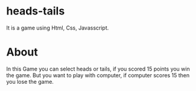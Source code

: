 # heads-tails
It is a game using Html, Css, Javasscript.
# About 
In this Game you can select heads or tails, if you scored 15 points you win the game.
But you want to play with computer, if computer scores 15 then you lose the game.
